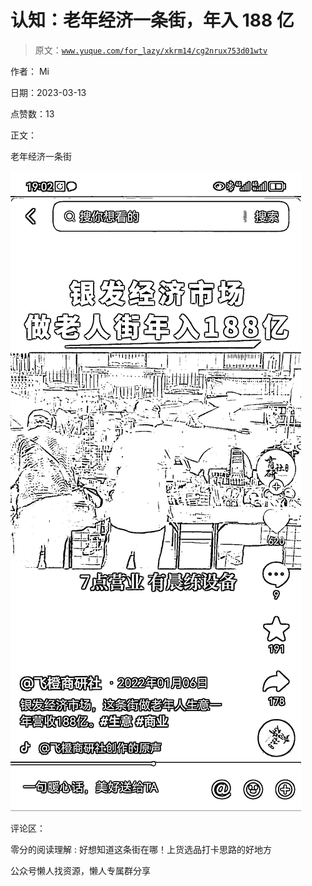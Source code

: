 # 认知：老年经济一条街，年入 188 亿

> 原文：[`www.yuque.com/for_lazy/xkrm14/cg2nrux753d01wtv`](https://www.yuque.com/for_lazy/xkrm14/cg2nrux753d01wtv)

作者： Mi

日期：2023-03-13

点赞数：13

正文：

老年经济一条街

![](img/083ded78f8e4e919663436f77de4ce5d.png)

评论区：

零分的阅读理解 : 好想知道这条街在哪！上货选品打卡思路的好地方

公众号懒人找资源，懒人专属群分享

